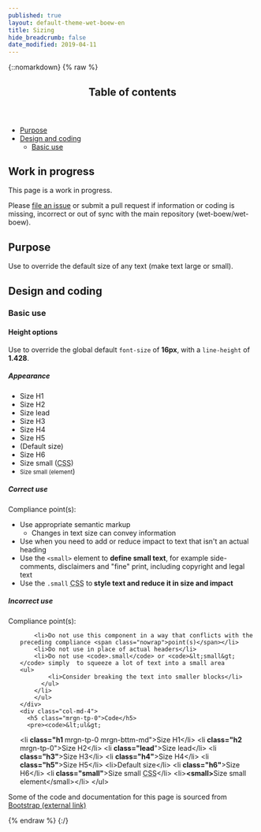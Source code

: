 ```yaml
---
published: true
layout: default-theme-wet-boew-en
title: Sizing
hide_breadcrumb: false
date_modified: 2019-04-11
---
```

{::nomarkdown}
{% raw %}
  <span class="wb-prettify all-pre"></span>
  <div class="row">
    <nav role="navigation" class="col-md-8">
      <div class="panel panel-default">
        <header class="panel-heading">
          <h2 class="panel-title">Table of contents</h2>
        </header>
        <div class="panel-body">
          <ul>
            <li><a href="#purpose">Purpose</a></li>
            <li><a href="#design">Design and coding</a>
              <ul>
                <li><a href="#basic">Basic use</a> </li>
              </ul>
            </li>
          </ul>
        </div>
      </div>
    </nav>
    <section class="col-md-4">
      <div class="panel panel-warning">
        <div class="panel-body">
          <h2 class="mrgn-tp-0 h4 text-warning"><span class="fa fa-exclamation-triangle"></span> Work in progress</h2>
          <p>This page is a work in progress.</p>
          <p>Please <a href="https://github.com/wet-boew/wet-boew-styleguide/issues/new">file an issue</a> or submit a pull request if information or coding is missing, incorrect or out of sync with the main repository (wet-boew/wet-boew).</p>
        </div>
      </div>
    </section>
  </div>
  <h2 id="purpose"><span class="fa-stack"><span class="fa fa-circle fa-stack-2x"></span><span class="fa fa-info fa-stack-1x fa-inverse"></span></span> Purpose</h2>
  <p>Use to override the default size of any text (make text large or small). </p>
  <h2 id="design"><span class="fa-stack"><span class="fa fa-circle fa-stack-2x"></span><span class="fa fa-paint-brush fa-stack-1x fa-inverse"></span></span> Design and coding</h2>
  <h3 id="basic">Basic use</h3>
  <h4 id="height"><span class="fa-stack"><span class="fa fa-circle fa-stack-2x"></span><span class="fa fa-text-height fa-stack-1x fa-inverse"></span></span> Height options</h4>
  <p>Use to override the global default <code>font-size</code> of <strong>16px</strong>, with a <code>line-height</code> of <strong>1.428</strong>.</p>
  <div class="row">
    <div class="col-md-3">
      <div class="panel panel-default">
        <div class="panel-body">
          <h5 class="mrgn-tp-0">Appearance</h5>
          <ul class="list-unstyled">
            <li class="h1 mrgn-tp-0 mrgn-bttm-md">Size H1</li>
            <li class="h2 mrgn-tp-0 mrgn-bttm-md">Size H2</li>
            <li class="lead mrgn-tp-0 mrgn-bttm-md">Size lead</li>
            <li class="h3 mrgn-tp-0 mrgn-bttm-md">Size H3</li>
            <li class="h4 mrgn-tp-0 mrgn-bttm-md">Size H4</li>
            <li class="h5 mrgn-tp-0 mrgn-bttm-md">Size H5</li>
			<li class="mrgn-tp-0 mrgn-bttm-md">(Default size)</li>
            <li class="h6 mrgn-tp-0 mrgn-bttm-md">Size H6</li>
            <li class="small mrgn-tp-0 mrgn-bttm-sm">Size small (<abbr title="cascading style sheet">CSS</abbr>)</li>
            <li><small>Size small (element</small>)</li>
          </ul>
        </div>
      </div>
    </div>
    <div class="col-md-5">
      <h5 class="mrgn-tp-0 text-success"><span class="glyphicon glyphicon-ok-circle"></span> Correct use</h5>
<p>Compliance point(s):</p>
        <ul>
        <li> Use appropriate semantic markup        <ul>
            <li>Changes in text size can convey information</li>
          </ul>
        </li>
        <li>Use when you need to add or reduce impact to text that isn't an actual heading</li>
        <li>Use the <code>&lt;small&gt;</code> element to <strong>  define small text</strong>, for example side-comments, disclaimers and &quot;fine&quot; print, including copyright and legal text</li>
        <li>Use the <code>.small</code>  <abbr title="cascading style sheet">CSS</abbr>  to<strong> style text and reduce it in  size and impact</strong></li>
      </ul>
      <h5 class="mrgn-tp-0 text-danger"><span class="glyphicon glyphicon-remove-circle"></span> Incorrect use</h5><p>Compliance point(s):</p><ul>

        <li>Do not use this component in a way that conflicts with the preceding compliance <span class="nowrap">point(s)</span></li>
        <li>Do not use in place of actual headers</li>
        <li>Do not use <code>.small</code> or <code>&lt;small&gt;</code> simply  to squeeze a lot of text into a small area        <ul>
            <li>Consider breaking the text into smaller blocks</li>
          </ul>
        </li>
        </ul>
    </div>
    <div class="col-md-4">
      <h5 class="mrgn-tp-0">Code</h5>
      <pre><code>&lt;ul&gt;
  &lt;li <strong>class=&quot;h1 </strong>mrgn-tp-0 mrgn-bttm-md&quot;&gt;Size H1&lt;/li&gt;
  &lt;li <strong>class=&quot;h2 </strong>mrgn-tp-0&quot;&gt;Size H2&lt;/li&gt;
  &lt;li <strong>class=&quot;lead</strong>&quot;&gt;Size lead&lt;/li&gt;
  &lt;li <strong>class=&quot;h3&quot;</strong>&gt;Size H3&lt;/li&gt;
  &lt;li <strong>class=&quot;h4&quot;</strong>&gt;Size H4&lt;/li&gt;
  &lt;li <strong>class=&quot;h5&quot;</strong>&gt;Size H5&lt;/li&gt;
  &lt;li&gt;Default size&lt;/li&gt;
  &lt;li <strong>class=&quot;h6&quot;</strong>&gt;Size H6&lt;/li&gt;
  &lt;li<strong> class=&quot;small&quot;</strong>&gt;Size small <abbr title="cascading style sheet">CSS</abbr>&lt;/li&gt;
  &lt;li&gt;<strong>&lt;small&gt;</strong>Size small element&lt;/small&gt;&lt;/li&gt;
&lt;/ul&gt;</code></pre>
    </div>
  </div>
  <p class="mrgn-tp-lg text-muted">Some of the code and documentation for this page is sourced from <a href="https://getbootstrap.com/" >Bootstrap<span  class="wb-inv"> (external link)</span></a></p>
{% endraw %}
{:/}
